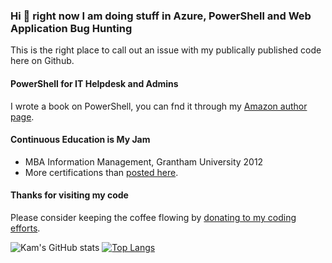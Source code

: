 ### Hi 👋 right now I am doing stuff in Azure, PowerShell and Web Application Bug Hunting

This is the right place to call out an issue with my publically published code here on Github.

#### PowerShell for IT Helpdesk and Admins
I wrote a book on PowerShell, you can fnd it through my [Amazon author page](http://amazon.com/author/kamsalisbury).

#### Continuous Education is My Jam
* MBA Information Management, Grantham University 2012
* More certifications than [posted here](https://www.credly.com/users/kam-salisbury).

#### Thanks for visiting my code
Please consider keeping the coffee flowing by [donating to my coding efforts](https://paypal.me/kamsalisbury?locale.x=en_US).

<!-- Experiment with https://github.com/anuraghazra/github-readme-stats -->
![Kam's GitHub stats](https://github-readme-stats.vercel.app/api?username=kamsalisbury&count_private=true&show_icons=true&theme=synthwave)
[![Top Langs](https://github-readme-stats.vercel.app/api/top-langs/?username=kamsalisbury&layout=compact)](https://github.com/kamsalisbury)
